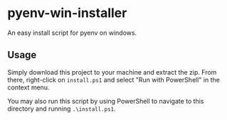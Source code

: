 # pyenv-win-installer

An easy install script for pyenv on windows.

## Usage

Simply download this project to your machine and extract the zip. From there, right-click on `install.ps1` and select "Run with PowerShell" in the context menu.

You may also run this script by using PowerShell to navigate to this directory and running `.\install.ps1`.
